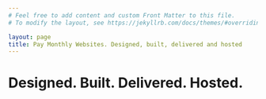 ```yaml
---
# Feel free to add content and custom Front Matter to this file.
# To modify the layout, see https://jekyllrb.com/docs/themes/#overriding-theme-defaults

layout: page
title: Pay Monthly Websites. Designed, built, delivered and hosted
---
```


<h1>Designed. Built. Delivered. Hosted.</h1>